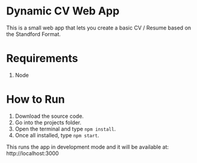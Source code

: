 # Dynamic CV Web App

This is a small web app that lets you create a basic CV / Resume based on the Standford Format.

# Requirements

1. Node

# How to Run

1. Download the source code.
2. Go into the projects folder.
3. Open the terminal and type `npm install`.
4. Once all installed, type `npm start`.

This runs the app in development mode and it will be available at: http://localhost:3000

